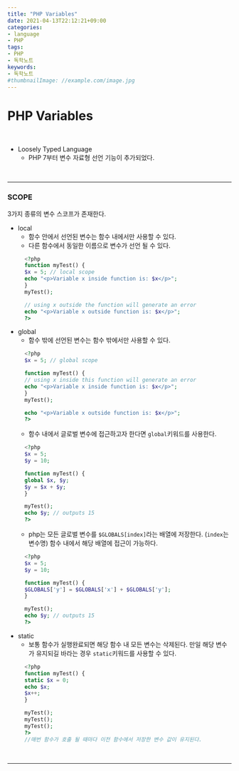 ```yaml
---
title: "PHP Variables"
date: 2021-04-13T22:12:21+09:00
categories:
- language
- PHP
tags:
- PHP
- 독학노트
keywords:
- 독학노트
#thumbnailImage: //example.com/image.jpg
---
```


<!--more-->
# PHP Variables

&nbsp;

- Loosely Typed Language
  - PHP 7부터 변수 자료형 선언 기능이 추가되었다.

&nbsp;

-----

### SCOPE

3가지 종류의 변수 스코프가 존재한다.

- local
  - 함수 안에서 선언된 변수는 함수 내에서만 사용할 수 있다.
  - 다른 함수에서 동일한 이름으로 변수가 선언 될 수 있다.
  ```php
    <?php
    function myTest() {
    $x = 5; // local scope
    echo "<p>Variable x inside function is: $x</p>";
    }
    myTest();

    // using x outside the function will generate an error
    echo "<p>Variable x outside function is: $x</p>";
    ?>
  ```
- global
  - 함수 밖에 선언된 변수는 함수 밖에서만 사용할 수 있다.
  ```php
    <?php
    $x = 5; // global scope

    function myTest() {
    // using x inside this function will generate an error
    echo "<p>Variable x inside function is: $x</p>";
    }
    myTest();

    echo "<p>Variable x outside function is: $x</p>";
    ?>
  ```
  - 함수 내에서 글로벌 변수에 접근하고자 한다면 `global`키워드를 사용한다.
  ```php
    <?php
    $x = 5;
    $y = 10;

    function myTest() {
    global $x, $y;
    $y = $x + $y;
    }

    myTest();
    echo $y; // outputs 15
    ?>
  ```
  - php는 모든 글로벌 변수를 `$GLOBALS[index]`라는 배열에 저장한다. (`index`는 변수명) 함수 내에서 해당 배열에 접근이 가능하다.
  ```php
    <?php
    $x = 5;
    $y = 10;

    function myTest() {
    $GLOBALS['y'] = $GLOBALS['x'] + $GLOBALS['y'];
    }

    myTest();
    echo $y; // outputs 15
    ?>
  ```
- static
  - 보통 함수가 실행완료되면 해당 함수 내 모든 변수는 삭제된다. 만일 해당 변수가 유지되길 바라는 경우 `static`키워드를 사용할 수 있다.
  ```php
    <?php
    function myTest() {
    static $x = 0;
    echo $x;
    $x++;
    }

    myTest();
    myTest();
    myTest();
    ?>
    //매번 함수가 호출 될 때마다 이전 함수에서 저장한 변수 값이 유지된다.
  ```

&nbsp;

-----